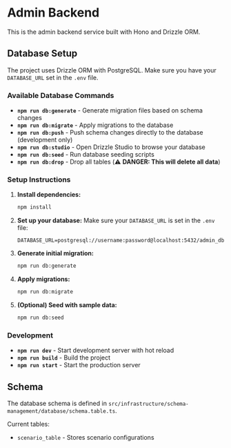 # Admin Backend

This is the admin backend service built with Hono and Drizzle ORM.

## Database Setup

The project uses Drizzle ORM with PostgreSQL. Make sure you have your `DATABASE_URL` set in the `.env` file.

### Available Database Commands

- **`npm run db:generate`** - Generate migration files based on schema changes
- **`npm run db:migrate`** - Apply migrations to the database
- **`npm run db:push`** - Push schema changes directly to the database (development only)
- **`npm run db:studio`** - Open Drizzle Studio to browse your database
- **`npm run db:seed`** - Run database seeding scripts
- **`npm run db:drop`** - Drop all tables (⚠️ **DANGER: This will delete all data**)

### Setup Instructions

1. **Install dependencies:**

   ```bash
   npm install
   ```

2. **Set up your database:**
   Make sure your `DATABASE_URL` is set in the `.env` file:

   ```
   DATABASE_URL=postgresql://username:password@localhost:5432/admin_db
   ```

3. **Generate initial migration:**

   ```bash
   npm run db:generate
   ```

4. **Apply migrations:**

   ```bash
   npm run db:migrate
   ```

5. **(Optional) Seed with sample data:**
   ```bash
   npm run db:seed
   ```

### Development

- **`npm run dev`** - Start development server with hot reload
- **`npm run build`** - Build the project
- **`npm run start`** - Start the production server

## Schema

The database schema is defined in `src/infrastructure/schema-management/database/schema.table.ts`.

Current tables:

- `scenario_table` - Stores scenario configurations

